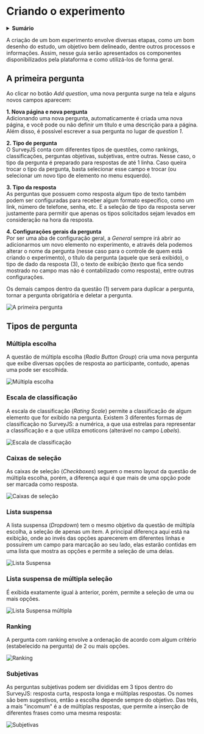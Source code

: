 # Criando o experimento

<details>
<summary><strong>Sumário</strong></summary>
  
* [A primeira pergunta](#a-primeira-pergunta)
* [Tipos de pergunta](#tipos-de-pergunta)
  * [Múltipla escolha](#múltipla-escolha)
  * [Escala de classificação](#escala-de-classificação)
  * [Caixas de seleção](#caixas-de-seleção)
  * [Lista suspensa](#lista-suspensa)
  * [Lista suspensa de múltipla seleção](#lista-suspensa-de-múltipla-seleção)
  * [Ranking](#ranking)
  * [Subjetivas](#subjetivas)

</details>

A criação de um bom experimento envolve diversas etapas, como um bom desenho do estudo, um objetivo bem delineado, dentre outros processos e informações. Assim, nesse guia serão apresentados os componentes disponibilizados pela plataforma e como utilizá-los de forma geral.

## A primeira pergunta
Ao clicar no botão _Add question_, uma nova pergunta surge na tela e alguns novos campos aparecem:

**1. Nova página e nova pergunta**  
Adicionando uma nova pergunta, automaticamente é criada uma nova página, e você pode ou não definir um título e uma descrição para a página. Além disso, é possível escrever a sua pergunta no lugar de _question 1_.

**2. Tipo de pergunta**  
O SurveyJS conta com diferentes tipos de questões, como rankings, classificações, perguntas objetivas, subjetivas, entre outras. Nesse caso, o tipo da pergunta é preparado para respostas de até 1 linha. Caso queira trocar o tipo da pergunta, basta selecionar esse campo e trocar (ou selecionar um novo tipo de elemento no menu esquerdo).

**3. Tipo da resposta**  
As perguntas que possuem como resposta algum tipo de texto também podem ser configuradas para receber algum formato específico, como um link, número de telefone, senha, etc. E a seleção de tipo da resposta server justamente para permitir que apenas os tipos solicitados sejam levados em consideração na hora da resposta.

**4. Configurações gerais da pergunta**  
Por ser uma aba de configuração geral, a _General_ sempre irá abrir ao adicionarmos um novo elemento no experimento, e através dela podemos alterar o nome da pergunta (nesse caso para o controle de quem está criando o experimento), o título da pergunta (aquele que será exibido), o tipo de dado da resposta (3), o texto de exibição (texto que fica sendo mostrado no campo mas não é contabilizado como resposta), entre outras configurações.

Os demais campos dentro da questão (1) servem para duplicar a pergunta, tornar a pergunta obrigatória e deletar a pergunta.

![A primeira pergunta](https://github.com/lamid-ufs/configurando-experimentos/assets/88946365/639aa164-1800-4495-a6f9-58dc4ae0d667)

## Tipos de pergunta

### Múltipla escolha 
A questão de múltipla escolha (_Radio Button Group_) cria uma nova pergunta que exibe diversas opções de resposta ao participante, contudo, apenas uma pode ser escolhida.

![Múltipla escolha](https://github.com/lamid-ufs/configurando-experimentos/assets/88946365/2f21cceb-8dcf-4a39-b475-29e48856aa9a)

### Escala de classificação
A escala de classificação (_Rating Scale_) permite a classificação de algum elemento que for exibido na pergunta. Existem 3 diferentes formas de classificação no SurveyJS: a numérica, a que usa estrelas para representar a classificação e a que utiliza emoticons (alterável no campo _Labels_).

![Escala de classificação](https://github.com/lamid-ufs/configurando-experimentos/assets/88946365/22458842-94de-4d90-bd74-53e79d734bcf)

### Caixas de seleção
As caixas de seleção (_Checkboxes_) seguem o mesmo layout da questão de múltipla escolha, porém, a diferença aqui é que mais de uma opção pode ser marcada como resposta.

![Caixas de seleção](https://github.com/lamid-ufs/configurando-experimentos/assets/88946365/6ebbdc2a-7795-49b8-aabf-aff53aa2ff18)

### Lista suspensa
A lista suspensa (_Dropdown_) tem o mesmo objetivo da questão de múltipla escolha, a seleção de apenas um item. A principal diferença aqui está na exibição, onde ao invés das opções aparecerem em diferentes linhas e possuírem um campo para marcação ao seu lado, elas estarão contidas em uma lista que mostra as opções e permite a seleção de uma delas.

![Lista Suspensa](https://github.com/lamid-ufs/configurando-experimentos/assets/88946365/ed4592ce-7443-4090-82e5-a7111181f8ef)

### Lista suspensa de múltipla seleção
É exibida exatamente igual à anterior, porém, permite a seleção de uma ou mais opções.

![Lista Suspensa múltipla](https://github.com/lamid-ufs/configurando-experimentos/assets/88946365/6a42b821-e3fe-486f-8c0a-0403d5520a97)

### Ranking
A pergunta com ranking envolve a ordenação de acordo com algum critério (estabelecido na pergunta) de 2 ou mais opções.

![Ranking](https://github.com/lamid-ufs/configurando-experimentos/assets/88946365/8ab74591-6464-482e-a3f6-bef8c0ab383e)

### Subjetivas
As perguntas subjetivas podem ser divididas em 3 tipos dentro do SurveyJS: resposta curta, resposta longa e múltiplas respostas. Os nomes são bem sugestivos, então a escolha depende sempre do objetivo. Das três, a mais "incomum" é a de múltiplas respostas, que permite a inserção de diferentes frases como uma mesma resposta:

![Subjetivas](https://github.com/lamid-ufs/configurando-experimentos/assets/88946365/fc490c76-2866-4e8b-84c4-ec91b6ab1c3b)


